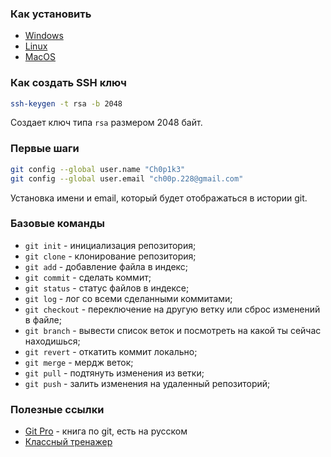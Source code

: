 ### Как установить
- [Windows](https://git-scm.com/download/win/)
- [Linux](https://git-scm.com/download/linux)
- [MacOS](https://git-scm.com/download/mac)

### Как создать SSH ключ
```bash
ssh-keygen -t rsa -b 2048
```
Создает ключ типа `rsa` размером 2048 байт.

### Первые шаги
```bash
git config --global user.name "Ch0p1k3"
git config --global user.email "ch00p.228@gmail.com"
```
Установка имени и email, который будет отображаться в истории git.

### Базовые команды
- `git init` - инициализация репозитория;
- `git clone` - клонирование репозитория;
- `git add` - добавление файла в индекс;
- `git commit` - сделать коммит;
- `git status` - статус файлов в индексе;
- `git log` - лог со всеми сделанными коммитами;
- `git checkout` - переключение на другую ветку или сброс изменений в файле;
- `git branch` - вывести список веток и посмотреть на какой ты сейчас находишься;
- `git revert` - откатить коммит локально;
- `git merge` - мердж веток;
- `git pull` - подтянуть изменения из ветки;
- `git push` - залить изменения на удаленный репозиторий;

### Полезные ссылки
- [Git Pro](https://git-scm.com/book/en/v2) - книга по git, есть на русском
- [Классный тренажер](https://gitexercises.fracz.com/)

